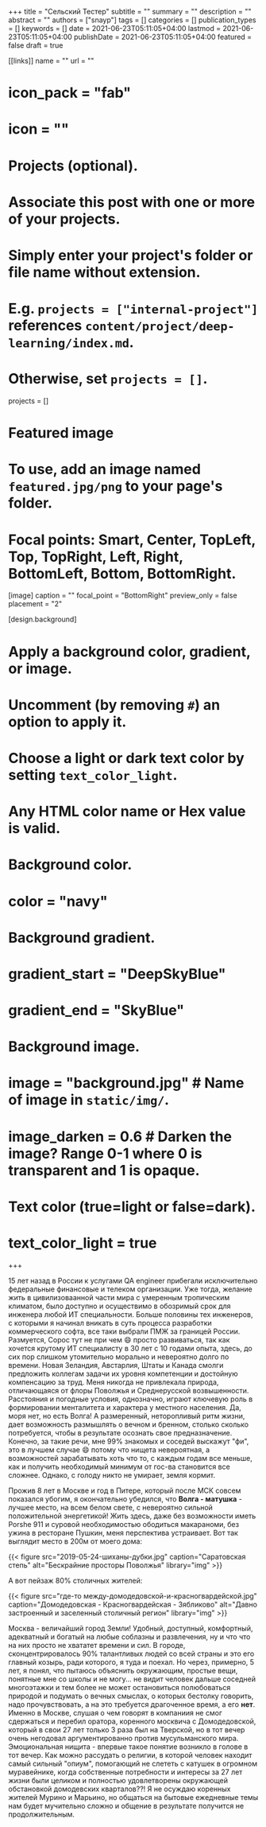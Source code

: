+++
title = "Сельский Тестер"
subtitle = ""
summary = ""
description = ""
abstract = ""
authors = ["snayp"]
tags = []
categories = []
publication_types = []
keywords = []
date = 2021-06-23T05:11:05+04:00
lastmod = 2021-06-23T05:11:05+04:00
publishDate = 2021-06-23T05:11:05+04:00
featured = false
draft = true

[[links]]
   name = ""
   url = ""
#   icon_pack = "fab"
#   icon = ""
# Projects (optional).
#   Associate this post with one or more of your projects.
#   Simply enter your project's folder or file name without extension.
#   E.g. `projects = ["internal-project"]` references `content/project/deep-learning/index.md`.
#   Otherwise, set `projects = []`.
projects = []
# Featured image
# To use, add an image named `featured.jpg/png` to your page's folder.
# Focal points: Smart, Center, TopLeft, Top, TopRight, Left, Right, BottomLeft, Bottom, BottomRight.
[image]
  caption = ""
  focal_point = "BottomRight"
  preview_only = false
  placement = "2"

[design.background]
  # Apply a background color, gradient, or image.
  #   Uncomment (by removing `#`) an option to apply it.
  #   Choose a light or dark text color by setting `text_color_light`.
  #   Any HTML color name or Hex value is valid.
  
  # Background color.
  # color = "navy"
  
  # Background gradient.
  # gradient_start = "DeepSkyBlue"
  # gradient_end = "SkyBlue"
  
  # Background image.
  # image = "background.jpg"  # Name of image in `static/img/`.
  # image_darken = 0.6  # Darken the image? Range 0-1 where 0 is transparent and 1 is opaque.

  # Text color (true=light or false=dark).
  # text_color_light = true  
+++

15 лет назад в России к услугами QA engineer прибегали исключительно федеральные финансовые и телеком организации. Уже тогда, желание жить в цивилизоваанной части мира с умеренным тропическим климатом, было доступно и осуществимо в обозримый срок для инженера любой ИТ специальности. Больше половины тех инженеров, с которыми я начинал вникать в суть процесса разработки коммерческого софта, все таки выбрали ПМЖ за границей России. Размуется, Сорос тут не при чем :smile: просто развиваться, так как хочется крутому ИТ специалисту в 30 лет с 10 годами опыта, здесь, до сих пор слишком утомительно морально и невероятно долго по времени. Новая Зеландия, Австарлия, Штаты и Канада смолги предложить коллегам задачи их уровня компетенции и достойную компенсацию за труд. Меня никогда не привлекала природа, отличающаяся от флоры Поволжья и Среднерусской возвышенности. Расстояния и погодные условия, однозначно, играют ключевую роль в формировании менталитета и характера у местного населения. Да, моря нет, но есть Волга! А размеренный, неторопливый ритм жизни, дает возможность размышлять о вечном и бренном, столько сколько потребуется, чтобы в результате осознать свое предназначение. Конечно, за такие речи, мне 99% знакомых и соседей выскажут "фи", это в лучшем случае :smile: потому что нищета невероятная, а возможностей зарабатывать хоть что то, с каждым годам все меньше, как и получить необходимый минимум от гос-ва становится все сложнее. Однако, с голоду никто не умирает, земля кормит.

Прожив 8 лет в Москве и год в Питере, который после МСК совсем показался убогим, я окончательно убедился, что **Волга - матушка** - лучшее место, на всем белом свете, с невероятно сильной положительной энергетикой! Жить здесь, даже без возможности иметь Porshe 911 и суровой необходимостью ободиться макараноми, без ужина в ресторане Пушкин, меня перспектива устраивает. Вот так выглядит место в 200м от моего дома:

{{< figure src="2019-05-24-шиханы-дубки.jpg" caption="Саратовская степь" alt="Бескрайние просторы Поволжья" library="img" >}}

А вот пейзаж 80% столичных жителей:

{{< figure src="где-то между-домодедовской-и-красногвардейской.jpg" caption="Домодедовская - Красногвардейская - Зябликово" alt="Давно застроенный и заселенный столичный регион" library="img" >}}

Москва - величайший город Земли! Удобный, доступный, комфортный, адекватный и богатый на любые соблазны и развлечения, ну и что что на них просто не хвататет времени и сил. В городе, сконцентрировалось 90% талантливых людей со всей страны и это его главный козырь, ради которого, я туда и поехал. Но через, примерно, 5 лет, я понял, что пытаюсь объяснить окружающим, простые вещи, понятные мне со школы и не могу... не видит человек дальше соседней многоэтажки и тем более не может остановиться полюбоваться природой и подумать о вечных смыслах, о которых бестолку говорить, надо прочувствовать, а на это требуется драгоченное время, а его __нет__. Именно в Москве, слушая о чем говорят в компаниия не смог сдержаться и перебил оратора, коренного москвича с Домодедовской, который в свои 27 лет только 3 раза был на Тверской, но в тот вечер очень негодовал аргументированно против мусульманского мира. Эмоциональная нищита - впервые такое понятие возникло в голове в тот вечер. Как можно рассудать о религии, в которой человек находит самый сильный "опиум", помогающий не слететь с катушек в огромном муравейнике, когда собственные потребности и интересы за 27 лет жизни были целиком и полностью удовлетворены окружающей обстановкой домодевских кварталов??! Я не осуждаю коренных жителей Мурино и Марьино, но общаться на бытовые ежедневные темы нам будет мучительно сложно и общение в результате получится не продолжительным.